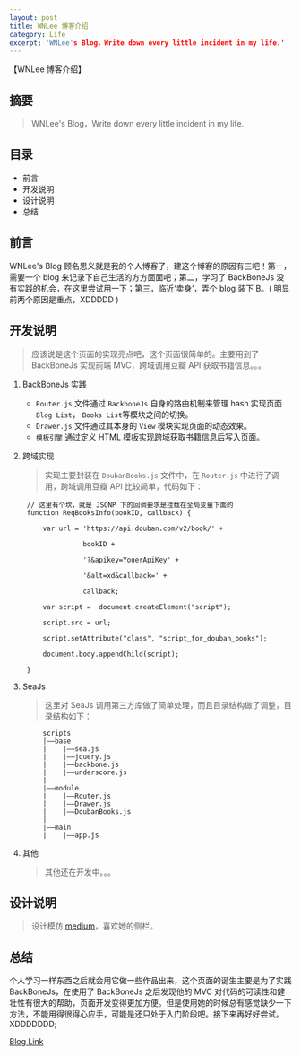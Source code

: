```yaml
---
layout: post
title: WNLee 博客介绍
category: Life
excerpt: 'WNLee's Blog，Write down every little incident in my life.'
---
```


【WNLee 博客介绍】

## 摘要

> WNLee's Blog，Write down every little incident in my life.

## 目录

- 前言
- 开发说明
- 设计说明
- 总结

## 前言

WNLee's Blog 顾名思义就是我的个人博客了，建这个博客的原因有三吧！第一，需要一个 blog 来记录下自己生活的方方面面吧；第二，学习了 BackBoneJs 没有实践的机会，在这里尝试用一下；第三，临近‘卖身’，弄个 blog 装下 B。( 明显前两个原因是重点，XDDDDD )

## 开发说明

> 应该说是这个页面的实现亮点吧，这个页面很简单的。主要用到了 BackBoneJs 实现前端 MVC，跨域调用豆瓣 API 获取书籍信息。。。

1. BackBoneJs 实践

    - `Router.js` 文件通过 `BackboneJs` 自身的路由机制来管理 hash 实现页面`Blog List`， `Books List`等模块之间的切换。
    - `Drawer.js` 文件通过其本身的 `View` 模块实现页面的动态效果。
    - `模板引擎` 通过定义 HTML 模板实现跨域获取书籍信息后写入页面。

2. 跨域实现 
    
    > 实现主要封装在 `DoubanBooks.js` 文件中，在 `Router.js` 中进行了调用，跨域调用豆瓣 API 比较简单，代码如下：

        // 这里有个坎，就是 JSONP 下的回调要求是挂载在全局变量下面的
        function ReqBooksInfo(bookID, callback) {

            var url = 'https://api.douban.com/v2/book/' + 

                      bookID +

                      '?&apikey=YouerApiKey' + 

                      '&alt=xd&callback=' +

                      callback;

            var script =  document.createElement("script");

            script.src = url;

            script.setAttribute("class", "script_for_douban_books");

            document.body.appendChild(script);

        }

3. SeaJs 

    > 这里对 SeaJs 调用第三方库做了简单处理，而且目录结构做了调整，目录结构如下：

            scripts
            |——base
            |    |——sea.js
            |    |——jquery.js
            |    |——backbone.js
            |    |——underscore.js
            |
            |——module
            |    |——Router.js
            |    |——Drawer.js
            |    |——DoubanBooks.js
            |
            |——main
            |    |——app.js

4. 其他

    > 其他还在开发中。。。

## 设计说明

> 设计模仿 [medium](https://medium.com)，喜欢她的侧栏。

## 总结

个人学习一样东西之后就会用它做一些作品出来，这个页面的诞生主要是为了实践 BackBoneJs，在使用了 BackBoneJs 之后发现他的 MVC 对代码的可读性和健壮性有很大的帮助，页面开发变得更加方便。但是使用她的时候总有感觉缺少一下方法，不能用得很得心应手，可能是还只处于入门阶段吧。接下来再好好尝试。XDDDDDDD;

[Blog Link](http://github.wnlee.com)